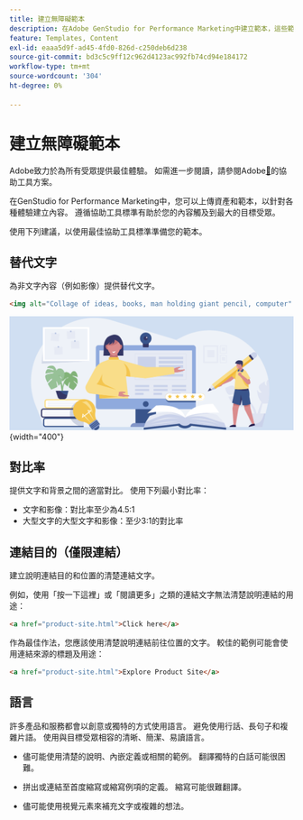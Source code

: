 ```yaml
---
title: 建立無障礙範本
description: 在Adobe GenStudio for Performance Marketing中建立範本，這些範本可觸及更多對象並提供最佳體驗。
feature: Templates, Content
exl-id: eaaa5d9f-ad45-4fd0-826d-c250deb6d238
source-git-commit: bd3c5c9ff12c962d4123ac992fb74cd94e184172
workflow-type: tm+mt
source-wordcount: '304'
ht-degree: 0%

---
```


# 建立無障礙範本

Adobe致力於為所有受眾提供最佳體驗。 如需進一步閱讀，請參閱Adobe[&#128279;](https://www.adobe.com/trust/accessibility/initiatives.html)的協助工具方案。

在GenStudio for Performance Marketing中，您可以上傳資產和範本，以針對各種體驗建立內容。 遵循協助工具標準有助於您的內容觸及到最大的目標受眾。

使用下列建議，以使用最佳協助工具標準準備您的範本。

## 替代文字

為非文字內容（例如影像）提供替代文字。

```html
<img alt="Collage of ideas, books, man holding giant pencil, computer" src="card-create-assets.png">
```

![創意拼貼、書籍、拿著巨鉛筆的男人、電腦](../../assets/card-create-assets.png){width="400"}

## 對比率

提供文字和背景之間的適當對比。 使用下列最小對比率：

- 文字和影像：對比率至少為4.5:1
- 大型文字的大型文字和影像：至少3:1的對比率

## 連結目的（僅限連結）

建立說明連結目的和位置的清楚連結文字。

例如，使用「按一下這裡」或「閱讀更多」之類的連結文字無法清楚說明連結的用途：

```html
<a href="product-site.html">Click here</a>
```

作為最佳作法，您應該使用清楚說明連結前往位置的文字。 較佳的範例可能會使用連結來源的標題及用途：

```html
<a href="product-site.html">Explore Product Site</a>
```

## 語言

許多產品和服務都會以創意或獨特的方式使用語言。 避免使用行話、長句子和複雜片語。 使用與目標受眾相容的清晰、簡潔、易讀語言。

- 儘可能使用清楚的說明、內嵌定義或相關的範例。 翻譯獨特的白話可能很困難。

- 拼出或連結至首度縮寫或縮寫例項的定義。 縮寫可能很難翻譯。

- 儘可能使用視覺元素來補充文字或複雜的想法。
